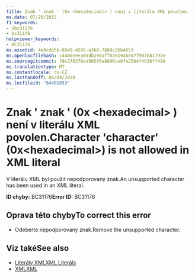 ```yaml
---
title: Znak ' znak ' (0x <hexadecimal> ) není v literálu XML povolen.
ms.date: 07/20/2015
f1_keywords:
- vbc31176
- bc31176
helpviewer_keywords:
- BC31176
ms.assetid: 4e0cdb5b-8949-4595-a3b8-788dc26b4653
ms.openlocfilehash: c4400eeea05db290aff8a919abe07f907b81793e
ms.sourcegitcommit: f8c270376ed905f6a8896ce0fe25b4f4b38ff498
ms.translationtype: MT
ms.contentlocale: cs-CZ
ms.lasthandoff: 06/04/2020
ms.locfileid: "84401053"
---
```

# <a name="character-character-0xhexadecimal-is-not-allowed-in-xml-literal"></a><span data-ttu-id="ac7c7-102">Znak ' znak ' (0x \<hexadecimal> ) není v literálu XML povolen.</span><span class="sxs-lookup"><span data-stu-id="ac7c7-102">Character 'character' (0x\<hexadecimal>) is not allowed in XML literal</span></span>
<span data-ttu-id="ac7c7-103">V literálu XML byl použit nepodporovaný znak.</span><span class="sxs-lookup"><span data-stu-id="ac7c7-103">An unsupported character has been used in an XML literal.</span></span>  
  
 <span data-ttu-id="ac7c7-104">**ID chyby:** BC31176</span><span class="sxs-lookup"><span data-stu-id="ac7c7-104">**Error ID:** BC31176</span></span>  
  
## <a name="to-correct-this-error"></a><span data-ttu-id="ac7c7-105">Oprava této chyby</span><span class="sxs-lookup"><span data-stu-id="ac7c7-105">To correct this error</span></span>  
  
- <span data-ttu-id="ac7c7-106">Odeberte nepodporovaný znak.</span><span class="sxs-lookup"><span data-stu-id="ac7c7-106">Remove the unsupported character.</span></span>  
  
## <a name="see-also"></a><span data-ttu-id="ac7c7-107">Viz také</span><span class="sxs-lookup"><span data-stu-id="ac7c7-107">See also</span></span>

- [<span data-ttu-id="ac7c7-108">Literály XML</span><span class="sxs-lookup"><span data-stu-id="ac7c7-108">XML Literals</span></span>](../language-reference/xml-literals/index.md)
- [<span data-ttu-id="ac7c7-109">XML</span><span class="sxs-lookup"><span data-stu-id="ac7c7-109">XML</span></span>](../programming-guide/language-features/xml/index.md)
